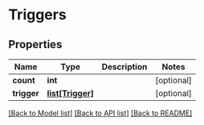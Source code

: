# Triggers

## Properties
Name | Type | Description | Notes
------------ | ------------- | ------------- | -------------
**count** | **int** |  | [optional] 
**trigger** | [**list[Trigger]**](Trigger.md) |  | [optional] 

[[Back to Model list]](../README.md#documentation-for-models) [[Back to API list]](../README.md#documentation-for-api-endpoints) [[Back to README]](../README.md)


